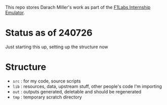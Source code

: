 This repo stores Darach Miller's work as part of the 
[F1Labs Internship Emulator](https://www.linkedin.com/newsletters/7215418478743166979/).

# Status as of 240726

Just starting this up, setting up the structure now

# Structure

- `src` : for my code, source scripts
- `lib` : resources, data, upstream stuff, other people's code I'm importing
- `out` : outputs generated, deletable and should be regenerated
- `tmp` : temporary scratch directory



